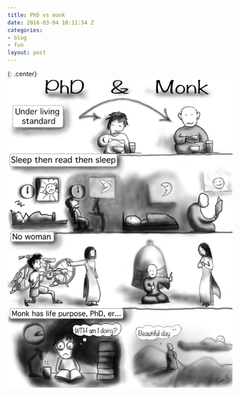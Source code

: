 ```yaml
---
title: PhD vs monk
date: 2016-03-04 10:11:54 Z
categories:
- blog
- fun
layout: post
---
```


{: .center}
![phd-monk](/assets/phDvsMonk_light.jpg)
